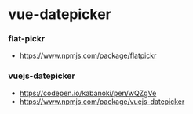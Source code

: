 # vue-datepicker
### flat-pickr
- https://www.npmjs.com/package/flatpickr
### vuejs-datepicker
- https://codepen.io/kabanoki/pen/wQZgVe
- https://www.npmjs.com/package/vuejs-datepicker
